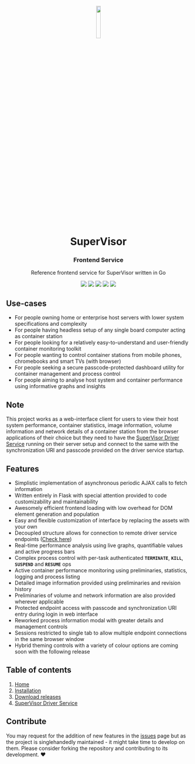 <p align="center">
  <img width="15%" src="https://raw.githubusercontent.com/t0xic0der/supervisor-frontend-service/container-monitoring/pictures/mainicon.svg" />
</p>

<h1 align="center">SuperVisor</h1>
<h3 align="center">Frontend Service</h3>
<p align="center">Reference frontend service for SuperVisor written in Go</p>


<p align="center">
    <img src="https://img.shields.io/github/issues/t0xic0der/supervisor-frontend-service?style=flat-square&logo=appveyor&color=teal">
    <img src="https://img.shields.io/github/forks/t0xic0der/supervisor-frontend-service?style=flat-square&logo=appveyor&color=teal">
    <img src="https://img.shields.io/github/stars/t0xic0der/supervisor-frontend-service?style=flat-square&logo=appveyor&color=teal">
    <img src="https://img.shields.io/github/license/t0xic0der/supervisor-frontend-service?style=flat-square&logo=appveyor&color=teal">
    <img src="https://img.shields.io/github/watchers/t0xic0der/supervisor-frontend-service?style=flat-square&color=teal&logo=appveyor">
</p>

## Use-cases
- For people owning home or enterprise host servers with lower system specifications and complexity 
- For people having headless setup of any single board computer acting as container station
- For people looking for a relatively easy-to-understand and user-friendly container monitoring toolkit
- For people wanting to control container stations from mobile phones, chromebooks and smart TVs (with browser)
- For people seeking a secure passcode-protected dashboard utility for container management and process control
- For people aiming to analyse host system and container performance using informative graphs and insights

## Note
This project works as a web-interface client for users to view their host system performance, container statistics, 
image information, volume information and network details of a container station from the browser applications of their 
choice but they need to have the [SuperVisor Driver Service](https://github.com/t0xic0der/supervisor-driver-service/) 
running on their server setup and connect to the same with the synchronization URI and passcode provided on the driver 
service startup.

## Features
- Simplistic implementation of asynchronous periodic AJAX calls to fetch information
- Written entirely in Flask with special attention provided to code customizability and maintainability
- Awesomely efficient frontend loading with low overhead for DOM element generation and population
- Easy and flexible customization of interface by replacing the assets with your own
- Decoupled structure allows for connection to remote driver service endpoints ([Check here](https://github.com/t0xic0der/supervisor-driver-service))
- Real-time performance analysis using live graphs, quantifiable values and active progress bars
- Complex process control with per-task authenticated **`TERMINATE`**, **`KILL`**, **`SUSPEND`** and **`RESUME`** ops
- Active container performance monitoring using preliminaries, statistics, logging and process listing
- Detailed image information provided using preliminaries and revision history
- Preliminaries of volume and network information are also provided wherever applicable
- Protected endpoint access with passcode and synchronization URI entry during login in web interface
- Reworked process information modal with greater details and management controls
- Sessions restricted to single tab to allow multiple endpoint connections in the same browser window
- Hybrid theming controls with a variety of colour options are coming soon with the following release

## Table of contents
1. [Home](https://github.com/t0xic0der/supervisor-frontend-service/wiki)
2. [Installation](https://github.com/t0xic0der/supervisor-frontend-service/wiki/Installation)
3. [Download releases](https://github.com/t0xic0der/supervisor-frontend-service/releases)
4. [SuperVisor Driver Service](https://github.com/t0xic0der/supervisor-driver-service)

## Contribute
You may request for the addition of new features in the [issues](https://github.com/t0xic0der/supervisor-frontend-service/issues) 
page but as the project is singlehandedly maintained - it might take time to develop on them. Please consider forking 
the repository and contributing to its development. :heart:
